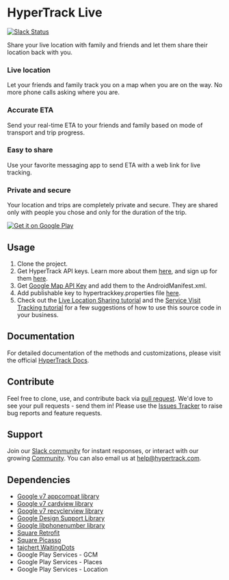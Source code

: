 # HyperTrack Live
[![Slack Status](http://slack.hypertrack.com/badge.svg)](http://slack.hypertrack.com)

Share your live location with family and friends and let them share their location back with you.

### Live location
Let your friends and family track you on a map when you are on the way. No more phone calls asking where you are.

### Accurate ETA
Send your real-time ETA to your friends and family based on mode of transport and trip progress.

### Easy to share
Use your favorite messaging app to send ETA with a web link for live tracking.

### Private and secure
Your location and trips are completely private and secure. They are shared only with people you chose and only for the duration of the trip.

<a href='https://play.google.com/store/apps/details?id=io.hypertrack.sendeta&pcampaignid=MKT-Other-global-all-co-prtnr-py-PartBadge-Mar2515-1'><img alt='Get it on Google Play' src='https://play.google.com/intl/en_us/badges/images/generic/en_badge_web_generic.png'/></a>

## Usage
1. Clone the project.
2. Get HyperTrack API keys. Learn more about them [here](https://docs.hypertrack.com/gettingstarted/authentication.html), and sign up for them [here](https://dashboard.hypertrack.com/signup).
3. Get [Google Map API Key](https://developers.google.com/maps/documentation/android-api/signup) and add them to the AndroidManifest.xml.
4. Add publishable key to hypertrackkey.properties file [here](https://github.com/hypertrack/hypertrack-live-android/blob/master/hypertrackkey.properties).
5. Check out the [Live Location Sharing tutorial](https://www.hypertrack.com/tutorials/live-location-sharing-android-messaging-app) and the [Service Visit Tracking tutorial](https://www.hypertrack.com/tutorials/service-visit-tracking-android) for a few suggestions of how to use this source code in your business.

## Documentation
For detailed documentation of the methods and customizations, please visit the official [HyperTrack Docs](https://docs.hypertrack.com/).

## Contribute
Feel free to clone, use, and contribute back via [pull request](https://help.github.com/articles/about-pull-requests/). We'd love to see your pull requests - send them in! Please use the [Issues Tracker](https://github.com/hypertrack/example-android/issues) to raise bug reports and feature requests.

## Support
Join our [Slack community](http://slack.hypertrack.com) for instant responses, or interact with our growing [Community](https://community.hypertrack.com). You can also email us at help@hypertrack.com.

## Dependencies
* [Google v7 appcompat library](https://developer.android.com/topic/libraries/support-library/packages.html#v7-appcompat)
* [Google v7 cardview library](https://developer.android.com/topic/libraries/support-library/packages.html#v7-cardview)
* [Google v7 recyclerview library](https://developer.android.com/topic/libraries/support-library/packages.html#v7-cardview)
* [Google Design Support Library](https://developer.android.com/topic/libraries/support-library/packages.html#design)
* [Google libphonenumber library](https://github.com/googlei18n/libphonenumber/)
* [Square Retrofit](https://github.com/square/retrofit)
* [Square Picasso](https://github.com/square/picasso)
* [tajchert WaitingDots](https://github.com/tajchert/WaitingDots)
* Google Play Services - GCM
* Google Play Services - Places
* Google Play Services - Location

